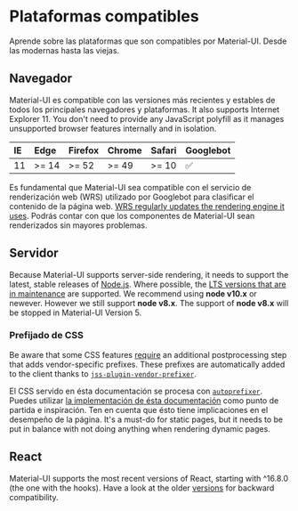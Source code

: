 # Plataformas compatibles

<p class="description">Aprende sobre las plataformas que son compatibles por Material-UI. Desde las modernas hasta las viejas.</p>

## Navegador

Material-UI es compatible con las versiones más recientes y estables de todos los principales navegadores y plataformas. It also supports Internet Explorer 11. You don't need to provide any JavaScript polyfill as it manages unsupported browser features internally and in isolation.

| IE | Edge  | Firefox | Chrome | Safari | Googlebot |
|:-- |:----- |:------- |:------ |:------ |:--------- |
| 11 | >= 14 | >= 52   | >= 49  | >= 10  | ✅         |


Es fundamental que Material-UI sea compatible con el servicio de renderización web (WRS) utilizado por Googlebot para clasificar el contenido de la página web. [WRS regularly updates the rendering engine it uses](https://webmasters.googleblog.com/2019/05/the-new-evergreen-googlebot.html). Podrás contar con que los componentes de Material-UI sean renderizados sin mayores problemas.

## Servidor

Because Material-UI supports server-side rendering, it needs to support the latest, stable releases of [Node.js](https://github.com/nodejs/node). Where possible, the [LTS versions that are in maintenance](https://github.com/nodejs/Release#lts-schedule1) are supported. We recommend using **node v10.x** or newever. However we still support **node v8.x**. The support of **node v8.x** will be stopped in Material-UI Version 5.

### Prefijado de CSS

Be aware that some CSS features [require](https://github.com/cssinjs/jss/issues/279) an additional postprocessing step that adds vendor-specific prefixes. These prefixes are automatically added to the client thanks to [`jss-plugin-vendor-prefixer`](https://www.npmjs.com/package/jss-plugin-vendor-prefixer).

El CSS servido en ésta documentación se procesa con [`autoprefixer`](https://www.npmjs.com/package/autoprefixer). Puedes utilizar [la implementación de ésta documentación](https://github.com/Foso/material-ui/blob/47aa5aeaec1d4ac2c08fd0e84277d6b91e497557/pages/_document.js#L123) como punto de partida e inspiración. Ten en cuenta que ésto tiene implicaciones en el desempeño de la página. It's a must-do for static pages, but it needs to be put in balance with not doing anything when rendering dynamic pages.

## React

Material-UI supports the most recent versions of React, starting with ^16.8.0 (the one with the hooks). Have a look at the older [versions](https://material-ui.com/versions/) for backward compatibility.
